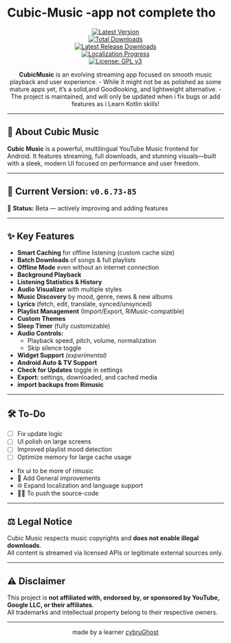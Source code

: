 # Cubic-Music -app not complete tho

<div align="center">
  
[![Latest Version](https://img.shields.io/github/v/release/cybruGhost/Cubic-Music?label=Latest%20Version)](https://github.com/cybruGhost/Cubic-Music/releases/latest)  
[![Total Downloads](https://img.shields.io/github/downloads/cybruGhost/Cubic-Music/total?label=Total%20Downloads)](https://github.com/cybruGhost/Cubic-Music/releases)  
[![Latest Release Downloads](https://img.shields.io/github/downloads/cybruGhost/Cubic-Music/latest/total?label=Latest%20Release%20Downloads)](https://github.com/cybruGhost/Cubic-Music/releases/latest)  
[![Localization Progress](https://badges.crowdin.net/N-Zik/localized.svg)](https://crowdin.com/project/N-Zik)  
[![License: GPL v3](https://img.shields.io/github/license/cybruGhost/Cubic-Music?color=blue)](https://www.gnu.org/licenses/gpl-3.0)

<p><b>CubicMusic</b> is an evolving streaming app focused on smooth music playback and user experience.  
- While it might not be as polished as some mature apps yet, it’s a solid,and Goodlooking, and lightweight alternative.  
- The project is maintained, and will only be updated when i fix bugs or add features as i Learn Kotlin skills!</p>

</div>

---

## 🎵 About Cubic Music

**Cubic Music** is a powerful, multilingual YouTube Music frontend for Android. It features streaming, full downloads, and stunning visuals—built with a sleek, modern UI focused on performance and user freedom.

---

## 🚀 Current Version: `v0.6.73-85`  
🔧 **Status:** Beta — actively improving and adding features

---

## ✨ Key Features

- **Smart Caching** for offline listening (custom cache size)
- **Batch Downloads** of songs & full playlists
- **Offline Mode** even without an internet connection
- **Background Playback**
- **Listening Statistics & History**
- **Audio Visualizer** with multiple styles
- **Music Discovery** by mood, genre, news & new albums
- **Lyrics** (fetch, edit, translate, synced/unsynced)
- **Playlist Management** (Import/Export, RiMusic-compatible)
- **Custom Themes**
- **Sleep Timer** (fully customizable)
- **Audio Controls:**  
  - Playback speed, pitch, volume, normalization  
  - Skip silence toggle
- **Widget Support** *(experimental)*
- **Android Auto & TV Support**
- **Check for Updates** toggle in settings
- **Export:** settings, downloaded, and cached media
- **import backups from Rimusic**

---

## 🛠 To-Do

- [ ] Fix update logic
- [ ] UI polish on large screens
- [ ] Improved playlist mood detection
- [ ] Optimize memory for large cache usage
- fix ui to be more of rimusic    
- 🎵 Add General improvements  
- 🌐 Expand localization and language support  
- 👨‍💻 To push the source-code
---

## ⚖️ Legal Notice

Cubic Music respects music copyrights and **does not enable illegal downloads**.  
All content is streamed via licensed APIs or legitimate external sources only.

---

## ⚠️ Disclaimer

This project is **not affiliated with, endorsed by, or sponsored by YouTube, Google LLC, or their affiliates**.  
All trademarks and intellectual property belong to their respective owners.

---

<p align="center">made by a learner <a href="https://github.com/cybruGhost">cybruGhost</a></p>